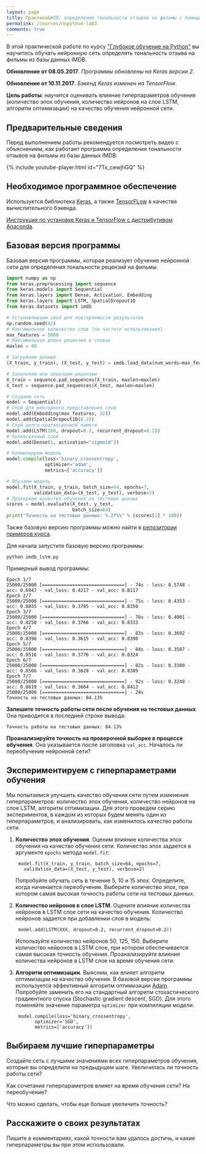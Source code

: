 ```yaml
---
layout: page
title: Практика&#58; определение тональности отзывов на фильмы с помощью Keras
permalink: /courses/nnpython-lab3
comments: true
---
```

В этой практической работе по курсу ["Глубокое обучение на Python"](/courses/nnpython) вы научитесь обучать нейронную сеть определять тональность отзыва на фильмы из базы данных IMDB. 

**Обновление от 08.05.2017**. *Программы обновлены на Keras версии 2*.

**Обновление от 10.11.2017**. *Бэкенд Keras изменен на TensorFlow*.

**Цель работы**: научится оценивать влияние гиперпараметров обучения (количество эпох обучения, количество нейронов на слое LSTM, алгоритм оптимизации) на качество обучения нейронной сети.

## Предварительные сведения

Перед выполнением работы рекомендуется посмотреть видео с объяснением, как работает программа определения тональности отзывов на фильмы из базы данных IMDB.

{% include youtube-player.html id="7Tx_cewjhGQ" %}

## Необходимое программное обеспечение

Используется библиотека [Keras](https://keras.io/), а также [TensorFLow](https://www.tensorflow.org/) в качестве вычислительного бэкенда.

[Инструкция по установке Keras и TensorFlow с дистрибутивом Anaconda](/deep_learning/2017/09/07/Keras-Installation-TensorFlow.html).

## Базовая версия программы

Базовая версия программы, которая реализует обучение нейронной сети для определения тональности рецензий на фильмы.

```python
import numpy as np
from keras.preprocessing import sequence
from keras.models import Sequential
from keras.layers import Dense, Activation, Embedding
from keras.layers import LSTM, SpatialDropout1D
from keras.datasets import imdb

# Устанавливаем seed для повторяемости результатов
np.random.seed(42)
# Максимальное количество слов (по частоте использования)
max_features = 5000
# Максимальная длина рецензии в словах
maxlen = 80

# Загружаем данные
(X_train, y_train), (X_test, y_test) = imdb.load_data(num_words=max_features)

# Заполняем или обрезаем рецензии
X_train = sequence.pad_sequences(X_train, maxlen=maxlen)
X_test = sequence.pad_sequences(X_test, maxlen=maxlen)

# Создаем сеть
model = Sequential()
# Слой для векторного представления слов
model.add(Embedding(max_features, 32))
model.add(SpatialDropout1D(0.2))
# Слой долго-краткосрочной памяти
model.add(LSTM(100, dropout=0.2, recurrent_dropout=0.2)) 
# Полносвязный слой
model.add(Dense(1, activation="sigmoid"))

# Копмилируем модель
model.compile(loss='binary_crossentropy',
              optimizer='adam',
              metrics=['accuracy'])

# Обучаем модель
model.fit(X_train, y_train, batch_size=64, epochs=7,
          validation_data=(X_test, y_test), verbose=2)
# Проверяем качество обучения на тестовых данных
scores = model.evaluate(X_test, y_test,
                        batch_size=64)
print("Точность на тестовых данных: %.2f%%" % (scores[1] * 100))
```

Также базовую версию программы можно найти в [репозитории примеров курса](https://github.com/sozykin/dlpython_course).

Для начала запустите базовую версию программы:

    python imdb_lstm.py

Примерный вывод программы:

```
Epoch 1/7
25000/25000 [==============================] - 74s - loss: 0.5748 - acc: 0.6947 - val_loss: 0.4217 - val_acc: 0.8117
Epoch 2/7
25000/25000 [==============================] - 75s - loss: 0.4353 - acc: 0.8035 - val_loss: 0.3785 - val_acc: 0.8350
Epoch 3/7
25000/25000 [==============================] - 76s - loss: 0.4001 - acc: 0.8250 - val_loss: 0.3766 - val_acc: 0.8333
Epoch 4/7
25000/25000 [==============================] - 83s - loss: 0.3692 - acc: 0.8396 - val_loss: 0.3615 - val_acc: 0.8390
Epoch 5/7
25000/25000 [==============================] - 84s - loss: 0.3507 - acc: 0.8516 - val_loss: 0.3776 - val_acc: 0.8324
Epoch 6/7
25000/25000 [==============================] - 82s - loss: 0.3380 - acc: 0.8566 - val_loss: 0.3628 - val_acc: 0.8389
Epoch 7/7
25000/25000 [==============================] - 92s - loss: 0.3248 - acc: 0.8619 - val_loss: 0.3664 - val_acc: 0.8413
25000/25000 [==============================] - 24s
Точность на тестовых данных: 84.13%
```

**Запишите точность работы сети после обучения на тестовых данных**. Она приводится в последней строке вывода:

    Точность работы на тестовых данных: 84.13%

**Проанализируйте точность на проверочной выборке в процессе обучения**. Она указывается после заголовка `val_acc`. Началось ли переобучение нейронной сети?

## Экспериментируем с гиперпараметрами обучения

Мы попытаемся улучшить качество обучения сети путем изменения гиперпараметров: количество эпох обучения, количество нейронов на слое LSTM, алгоритм оптимизации. Для этого проведем серию экспериментов, в каждом из которых будем менять один из гиперпараметров, и анализировать, как изменилось качество работы сети.

1. **Количество эпох обучения**. Оценим влияние количества эпох обучения на качество обучения сети. Количество эпох задается в аргументе `epochs` метода `model.fit`:

        model.fit(X_train, y_train, batch_size=64, epochs=7,
          validation_data=(X_test, y_test), verbose=2)
        
    Попробуйте обучать сеть в течение 5, 10 и 15 эпох. Определите, когда начинается переобучение. Выберите количество эпох, при котором самая высокая точность работы сети на тестовых данных.
    
2. **Количество нейронов в слое LSTM**. Оцените влияние количества нейронов в LSTM слое сети на качество обучения. Количество нейронов задается при добавлении слоя в модель:
        
        model.add(LSTM(XXX, dropout=0.2, recurrent_dropout=0.2))
        
    Используйте количество нейронов 50, 125, 150. Выберите количество нейронов в LSTM слое, при котором обеспечивается самая высокая точность обучения. Проанализируйте влияния количества нейронов в LSTM слое на время обучения сети.
    
3. **Алгоритм оптимизации**. Выясним, как влияет алгоритм оптимизации на качество обучения. В базовой версии программы используется эффективный алгоритм оптимизации [Adam](https://arxiv.org/pdf/1412.6980.pdf). Попробуйте заменить его на стандартный алгоритм стохастического градиентного спуска (Stochastic gradient descent, SGD). Для этого поменяйте значение параметра `optimizer` при компиляции модели:

        model.compile(loss='binary_crossentropy',
              optimizer='SGD',
              metrics=['accuracy'])
    
## Выбираем лучшие гиперпараметры

Создайте сеть с лучшими значениями всех гиперпараметров обучения, которые вы определили на предыдущем шаге. Увеличилась ли точность работы сети? 

Как сочетание гиперпараметров влияет на время обучения сети? На переобучение?

Что можно сделать, чтобы еще больше увеличить точность?

## Расскажите о своих результатах

Пишите в комментариях, какой точности вам удалось достичь, и какие гиперпараметры вы при этом использовали.
